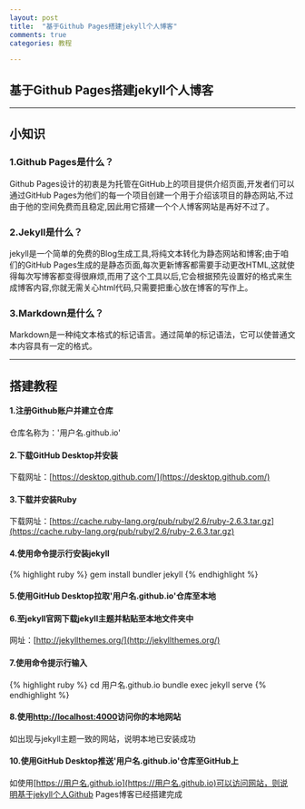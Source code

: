 ---layout: posttitle:  "基于Github Pages搭建jekyll个人博客"comments: truecategories: 教程---## 基于Github Pages搭建jekyll个人博客---## 小知识### 1.Github Pages是什么？Github Pages设计的初衷是为托管在GitHub上的项目提供介绍页面,开发者们可以通过GitHub Pages为他们的每一个项目创建一个用于介绍该项目的静态网站,不过由于他的空间免费而且稳定,因此用它搭建一个个人博客网站是再好不过了。### 2.Jekyll是什么？jekyll是一个简单的免费的Blog生成工具,将纯文本转化为静态网站和博客;由于咱们的GitHub Pages生成的是静态页面,每次更新博客都需要手动更改HTML,这就使得每次写博客都变得很麻烦,而用了这个工具以后,它会根据预先设置好的格式来生成博客内容,你就无需关心html代码,只需要把重心放在博客的写作上。### 3.Markdown是什么？Markdown是一种纯文本格式的标记语言。通过简单的标记语法，它可以使普通文本内容具有一定的格式。---## 搭建教程#### 1.注册Github账户并建立仓库仓库名称为：'用户名.github.io'#### 2.下载GitHub Desktop并安装下载网址：[https://desktop.github.com/](https://desktop.github.com/)#### 3.下载并安装Ruby下载网址：[https://cache.ruby-lang.org/pub/ruby/2.6/ruby-2.6.3.tar.gz](https://cache.ruby-lang.org/pub/ruby/2.6/ruby-2.6.3.tar.gz)#### 4.使用命令提示行安装jekyll{% highlight ruby %}gem install bundler jekyll{% endhighlight %}	#### 5.使用GitHub Desktop拉取'用户名.github.io'仓库至本地#### 6.至jekyll官网下载jekyll主题并粘贴至本地文件夹中网址：[http://jekyllthemes.org/](http://jekyllthemes.org/)#### 7.使用命令提示行输入{% highlight ruby %}cd 用户名.github.iobundle exec jekyll serve{% endhighlight %}	#### 8.使用[http://localhost:4000](http://localhost:4000)访问你的本地网站如出现与jekyll主题一致的网站，说明本地已安装成功#### 10.使用GitHub Desktop推送'用户名.github.io'仓库至GitHub上如使用[https://用户名.github.io](https://用户名.github.io)可以访问网站，则说明基于jekyll个人Github Pages博客已经搭建完成